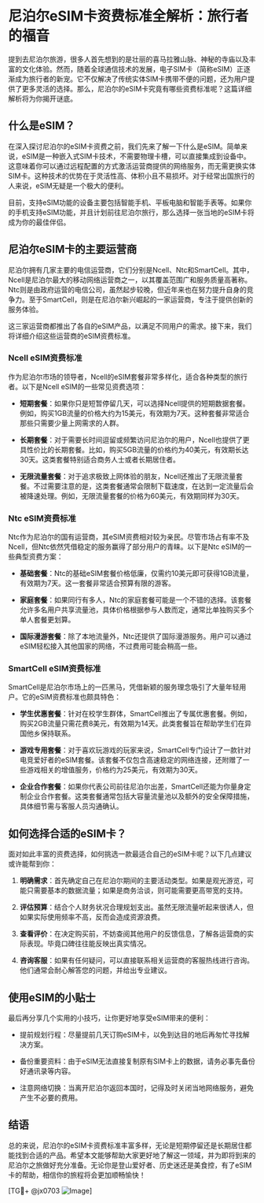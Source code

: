 # 尼泊尔eSIM卡资费标准全解析：旅行者的福音

提到去尼泊尔旅游，很多人首先想到的是壮丽的喜马拉雅山脉、神秘的寺庙以及丰富的文化体验。然而，随着全球通信技术的发展，电子SIM卡（简称eSIM）正逐渐成为旅行者的新宠。它不仅解决了传统实体SIM卡携带不便的问题，还为用户提供了更多灵活的选择。那么，尼泊尔的eSIM卡究竟有哪些资费标准呢？这篇详细解析将为你揭开谜底。

## 什么是eSIM？

在深入探讨尼泊尔的eSIM卡资费之前，我们先来了解一下什么是eSIM。简单来说，eSIM是一种嵌入式SIM卡技术，不需要物理卡槽，可以直接集成到设备中。这意味着你可以通过远程配置的方式激活运营商提供的网络服务，而无需更换实体SIM卡。这种技术的优势在于灵活性高、体积小且不易损坏。对于经常出国旅行的人来说，eSIM无疑是一个极大的便利。

目前，支持eSIM功能的设备主要包括智能手机、平板电脑和智能手表等。如果你的手机支持eSIM功能，并且计划前往尼泊尔旅行，那么选择一张当地的eSIM卡将成为你的最佳伴侣。

## 尼泊尔eSIM卡的主要运营商

尼泊尔拥有几家主要的电信运营商，它们分别是Ncell、Ntc和SmartCell。其中，Ncell是尼泊尔最大的移动网络运营商之一，以其覆盖范围广和服务质量高著称。Ntc则是由政府运营的电信公司，虽然起步较晚，但近年来也在努力提升自身的竞争力。至于SmartCell，则是在尼泊尔新兴崛起的一家运营商，专注于提供创新的服务体验。

这三家运营商都推出了各自的eSIM产品，以满足不同用户的需求。接下来，我们将详细介绍这些运营商的eSIM资费标准。

### Ncell eSIM资费标准

作为尼泊尔市场的领导者，Ncell的eSIM套餐非常多样化，适合各种类型的旅行者。以下是Ncell eSIM的一些常见资费选项：

- **短期套餐**：如果你只是短暂停留几天，可以选择Ncell提供的短期数据套餐。例如，购买1GB流量的价格大约为15美元，有效期为7天。这种套餐非常适合那些只需要少量上网需求的人群。
  
- **长期套餐**：对于需要长时间逗留或频繁访问尼泊尔的用户，Ncell也提供了更具性价比的长期套餐。比如，购买5GB流量的价格约为40美元，有效期长达30天。这类套餐特别适合商务人士或者长期居住者。

- **无限流量套餐**：对于追求极致上网体验的朋友，Ncell还推出了无限流量套餐。不过需要注意的是，这类套餐通常会限制下载速度，在达到一定流量后会被降速处理。例如，无限流量套餐的价格为60美元，有效期同样为30天。

### Ntc eSIM资费标准

Ntc作为尼泊尔的国有运营商，其eSIM资费相对较为亲民。尽管市场占有率不及Ncell，但Ntc依然凭借稳定的服务赢得了部分用户的青睐。以下是Ntc eSIM的一些典型资费方案：

- **基础套餐**：Ntc的基础eSIM套餐价格低廉，仅需约10美元即可获得1GB流量，有效期为7天。这一套餐非常适合预算有限的游客。

- **家庭套餐**：如果同行有多人，Ntc的家庭套餐可能是一个不错的选择。该套餐允许多名用户共享流量池，具体价格根据参与人数而定，通常比单独购买多个单人套餐更划算。

- **国际漫游套餐**：除了本地流量外，Ntc还提供了国际漫游服务。用户可以通过eSIM轻松接入其他国家的网络，不过费用可能会稍高一些。

### SmartCell eSIM资费标准

SmartCell是尼泊尔市场上的一匹黑马，凭借新颖的服务理念吸引了大量年轻用户。它的eSIM资费标准也颇具特色：

- **学生优惠套餐**：针对在校学生群体，SmartCell推出了专属优惠套餐。例如，购买2GB流量只需花费8美元，有效期为14天。此类套餐旨在帮助学生们在异国他乡保持联系。

- **游戏专用套餐**：对于喜欢玩游戏的玩家来说，SmartCell专门设计了一款针对电竞爱好者的eSIM套餐。该套餐不仅包含高速稳定的网络连接，还附赠了一些游戏相关的增值服务，价格约为25美元，有效期为30天。

- **企业合作套餐**：如果你代表公司前往尼泊尔出差，SmartCell还能为你量身定制企业合作套餐。这类套餐通常包括大容量流量池以及额外的安全保障措施，具体细节需与客服人员沟通确认。

## 如何选择合适的eSIM卡？

面对如此丰富的资费选择，如何挑选一款最适合自己的eSIM卡呢？以下几点建议或许能帮到你：

1. **明确需求**：首先确定自己在尼泊尔期间的主要活动类型。如果是观光游览，可能只需要基本的数据流量；如果是商务洽谈，则可能需要更高带宽的支持。

2. **评估预算**：结合个人财务状况合理规划支出。虽然无限流量听起来很诱人，但如果实际使用频率不高，反而会造成资源浪费。

3. **查看评价**：在决定购买前，不妨查阅其他用户的反馈信息，了解各运营商的实际表现。毕竟口碑往往能反映出真实情况。

4. **咨询客服**：如果有任何疑问，可以直接联系相关运营商的客服热线进行咨询。他们通常会耐心解答您的问题，并给出专业建议。

## 使用eSIM的小贴士

最后再分享几个实用的小技巧，让你更好地享受eSIM带来的便利：

- 提前规划行程：尽量提前几天订购eSIM卡，以免到达目的地后再匆忙寻找解决方案。

- 备份重要资料：由于eSIM无法直接复制原有SIM卡上的数据，请务必事先备份好通讯录等内容。

- 注意网络切换：当离开尼泊尔返回本国时，记得及时关闭当地网络服务，避免产生不必要的费用。

## 结语

总的来说，尼泊尔的eSIM卡资费标准丰富多样，无论是短期停留还是长期居住都能找到合适的产品。希望本文能够帮助大家更好地了解这一领域，并为即将到来的尼泊尔之旅做好充分准备。无论你是登山爱好者、历史迷还是美食控，有了eSIM卡的帮助，相信你的旅程将会更加顺畅愉快！

[TG💪+ @jx0703 ![Image](https://github.com/user-attachments/assets/dbca1d08-cadb-493c-b0ec-ad6f7a83f270)]